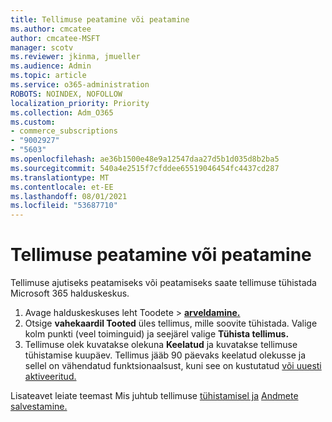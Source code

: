 ```yaml
---
title: Tellimuse peatamine või peatamine
ms.author: cmcatee
author: cmcatee-MSFT
manager: scotv
ms.reviewer: jkinma, jmueller
ms.audience: Admin
ms.topic: article
ms.service: o365-administration
ROBOTS: NOINDEX, NOFOLLOW
localization_priority: Priority
ms.collection: Adm_O365
ms.custom:
- commerce_subscriptions
- "9002927"
- "5603"
ms.openlocfilehash: ae36b1500e48e9a12547daa27d5b1d035d8b2ba5
ms.sourcegitcommit: 540a4e2515f7cfddee65519046454fc4437cd287
ms.translationtype: MT
ms.contentlocale: et-EE
ms.lasthandoff: 08/01/2021
ms.locfileid: "53687710"
---
```

# <a name="suspend-or-pause-a-subscription"></a>Tellimuse peatamine või peatamine

Tellimuse ajutiseks peatamiseks või peatamiseks saate tellimuse tühistada Microsoft 365 halduskeskus.

1. Avage halduskeskuses leht Toodete  >  **[arveldamine.](https://go.microsoft.com/fwlink/p/?linkid=842054)**
2. Otsige **vahekaardil Tooted** üles tellimus, mille soovite tühistada. Valige kolm punkti (veel toiminguid) ja seejärel valige **Tühista tellimus.**
3. Tellimuse olek kuvatakse olekuna **Keelatud** ja kuvatakse tellimuse tühistamise kuupäev. Tellimus jääb 90 päevaks keelatud olekusse ja sellel on vähendatud funktsionaalsust, kuni see on kustutatud [või uuesti aktiveeritud.](/microsoft-365/commerce/subscriptions/reactivate-your-subscription)

Lisateavet leiate teemast Mis juhtub tellimuse [tühistamisel ja](/microsoft-365/commerce/subscriptions/cancel-your-subscription#what-happens-when-you-cancel-a-subscription) [Andmete salvestamine.](/microsoft-365/commerce/subscriptions/cancel-your-subscription#save-your-data)
